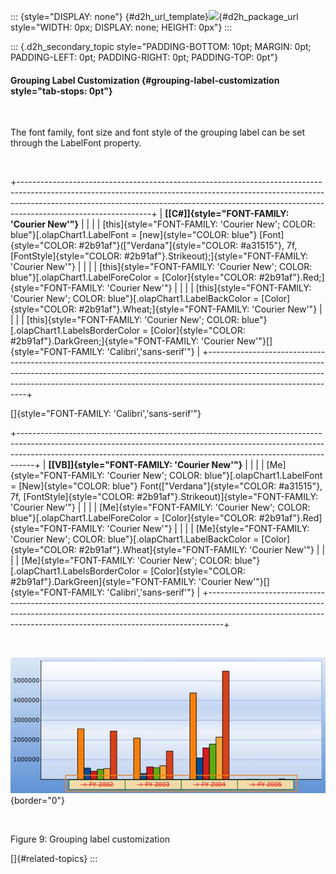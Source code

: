 ::: {style="DISPLAY: none"}
[](ms-xhelp:///?Id=d2h_url_template){#d2h_url_template}![](!package_url!){#d2h_package_url style="WIDTH: 0px; DISPLAY: none; HEIGHT: 0px"}
:::

::: {.d2h_secondary_topic style="PADDING-BOTTOM: 10pt; MARGIN: 0pt; PADDING-LEFT: 0pt; PADDING-RIGHT: 0pt; PADDING-TOP: 0pt"}
#### Grouping Label Customization {#grouping-label-customization style="tab-stops: 0pt"}

 

The font family, font size and font style of the grouping label can be set through the LabelFont property.

 

+---------------------------------------------------------------------------------------------------------------------------------------------------------------------------------------------------------------------------------------------------------------------------+
| **[\[C#\]]{style="FONT-FAMILY: 'Courier New'"}**                                                                                                                                                                                                                          |
|                                                                                                                                                                                                                                                                           |
| [this]{style="FONT-FAMILY: 'Courier New'; COLOR: blue"}[.olapChart1.LabelFont = [new]{style="COLOR: blue"} [Font]{style="COLOR: #2b91af"}([\"Verdana\"]{style="COLOR: #a31515"}, 7f, [FontStyle]{style="COLOR: #2b91af"}.Strikeout);]{style="FONT-FAMILY: 'Courier New'"} |
|                                                                                                                                                                                                                                                                           |
| [this]{style="FONT-FAMILY: 'Courier New'; COLOR: blue"}[.olapChart1.LabelForeColor = [Color]{style="COLOR: #2b91af"}.Red;]{style="FONT-FAMILY: 'Courier New'"}                                                                                                            |
|                                                                                                                                                                                                                                                                           |
| [this]{style="FONT-FAMILY: 'Courier New'; COLOR: blue"}[.olapChart1.LabelBackColor = [Color]{style="COLOR: #2b91af"}.Wheat;]{style="FONT-FAMILY: 'Courier New'"}                                                                                                          |
|                                                                                                                                                                                                                                                                           |
| [this]{style="FONT-FAMILY: 'Courier New'; COLOR: blue"}[.olapChart1.LabelsBorderColor = [Color]{style="COLOR: #2b91af"}.DarkGreen;]{style="FONT-FAMILY: 'Courier New'"}[]{style="FONT-FAMILY: 'Calibri','sans-serif'"}                                                    |
+---------------------------------------------------------------------------------------------------------------------------------------------------------------------------------------------------------------------------------------------------------------------------+

[]{style="FONT-FAMILY: 'Calibri','sans-serif'"} 

+----------------------------------------------------------------------------------------------------------------------------------------------------------------------------------------------------------------------------------------------+
| **[\[VB\]]{style="FONT-FAMILY: 'Courier New'"}**                                                                                                                                                                                             |
|                                                                                                                                                                                                                                              |
| [Me]{style="FONT-FAMILY: 'Courier New'; COLOR: blue"}[.olapChart1.LabelFont = [New]{style="COLOR: blue"} Font([\"Verdana\"]{style="COLOR: #a31515"}, 7f, [FontStyle]{style="COLOR: #2b91af"}.Strikeout)]{style="FONT-FAMILY: 'Courier New'"} |
|                                                                                                                                                                                                                                              |
| [Me]{style="FONT-FAMILY: 'Courier New'; COLOR: blue"}[.olapChart1.LabelForeColor = [Color]{style="COLOR: #2b91af"}.Red]{style="FONT-FAMILY: 'Courier New'"}                                                                                  |
|                                                                                                                                                                                                                                              |
| [Me]{style="FONT-FAMILY: 'Courier New'; COLOR: blue"}[.olapChart1.LabelBackColor = [Color]{style="COLOR: #2b91af"}.Wheat]{style="FONT-FAMILY: 'Courier New'"}                                                                                |
|                                                                                                                                                                                                                                              |
| [Me]{style="FONT-FAMILY: 'Courier New'; COLOR: blue"}[.olapChart1.LabelsBorderColor = [Color]{style="COLOR: #2b91af"}.DarkGreen]{style="FONT-FAMILY: 'Courier New'"}[]{style="FONT-FAMILY: 'Calibri','sans-serif'"}                          |
+----------------------------------------------------------------------------------------------------------------------------------------------------------------------------------------------------------------------------------------------+

 

![Description: C:\\Users\\Hari\\Desktop\\sshot-3.png](ImagesExt/image48_12.jpg){border="0"}

 

Figure 9: Grouping label customization

[]{#related-topics}
:::
